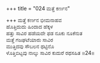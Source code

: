 +++
title = "024 ಮತ್ತೆ ಕರ್ಣನ"

+++
ಮತ್ತೆ ಕರ್ಣನ ಭೀಮನಾಹವ  
ಹೊತ್ತಿದುದು ಹಿಂದಾದ ಹೆಕ್ಕಳ  
ಹತ್ತು ಸಾವಿರ ಹಡೆಯದೇ ಫಡ ನೂಕು ನೂಕೆನುತ  
ಮತ್ತೆ ಗಜಘಟೆಯಾರು ಸಾವಿರ  
ಮುತ್ತಿದವು ಸೌಬಲನ ಥಟ್ಟಿನೊ  
ಳೊತ್ತಿಬಿಟ್ಟವು ನಾಲ್ಕು ಸಾವಿರ ಕುದುರೆ ರಥಸಹಿತ      ॥24॥